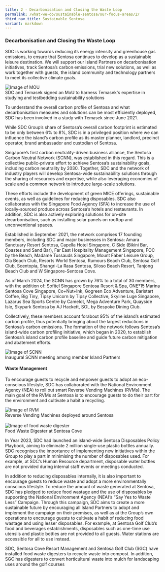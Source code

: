 ```yaml
---
title: 2 - Decarbonisation and Closing the Waste Loop
permalink: /what-we-do/sustainable-sentosa/our-focus-areas/2/
third_nav_title: Sustainable Sentosa
variant: markdown
---
```

### **Decarbonisation and Closing the Waste Loop**
		
SDC is working towards reducing its energy intensity and greenhouse gas emissions, to ensure that Sentosa continues to develop as a sustainable leisure destination. We will support our Island Partners on decarbonisation initiatives, track Sentosa’s carbon emissions, trial new solutions, as well as work together with guests, the island community and technology partners to meet its collective climate goals.

<img src="/images/what-we-do/sustainable-sentosa/mou.jpg" alt="Image of MOU">
<figcaption>SDC and Temasek signed an MoU to harness Temasek's expertise in studying and testbedding sustainability solutions
</figcaption>

To understand the overall carbon profile of Sentosa and what decarbonisation measures and solutions can be most efficiently deployed, SDC has been involved in a study with Temasek since June 2021.

While SDC Group’s share of Sentosa’s overall carbon footprint is estimated to be only between 6% to 8%, SDC is in a privileged position where we can influence the island’s carbon profile as its master planner, landlord, precinct operator, brand ambassador and custodian of Sentosa. 

Singapore’s first carbon neutrality-driven business alliance, the Sentosa Carbon Neutral Network (SCNN), was established in this regard. This is a collective public-private effort to achieve Sentosa’s sustainability goals, including carbon neutrality by 2030. Together, SDC and the network of industry players will develop Sentosa-wide sustainability solutions through the sharing of resources and expertise, while also leveraging economies of scale and a common network to introduce large-scale solutions. 

These efforts include the development of green MICE offerings, sustainable events, as well as guidelines for reducing disposables. SDC also collaborates with the Singapore Food Agency (SFA) to increase the use of locally-sourced produce across Sentosa’s hotels and restaurants. In addition, SDC is also actively exploring solutions for on-site decarbonisation, such as installing solar panels on rooftop and unconventional spaces.

Established in September 2021, the network comprises 17 founding members, including SDC and major businesses in Sentosa: Amara Sanctuary Resort Sentosa, Capella Hotel Singapore, C Side (Bikini Bar, Coastes and Sand Bar), Far East Hospitality Management Singapore, FOC by the Beach, Madame Tussauds Singapore, Mount Faber Leisure Group, Ola Beach Club, Resorts World Sentosa, Rumours Beach Club, Sentosa Golf Club, Scentopia, Shangri-La Rasa Sentosa, Siloso Beach Resort, Tanjong Beach Club and W Singapore-Sentosa Cove. 

As of March 2024, the SCNN has grown by 76% to a total of 30 members, with the addition of: Sofitel Singapore Sentosa Resort &amp; Spa, ONE°15 Marina Sentosa Cove Singapore, Co+Nut+Ink, Gogreen Eco Adventure, Baristart Coffee, Big Tiny, Tipsy Unicorn by Tipsy Collective, Skyline Luge Singapore, Lazarus Sea Sports Centre by Camelot, Mega Adventure Park, Quayside Isle, Skypark Sentosa by AJ Hackett, SOL by Bespoke Dining Club.

Collectively, these members account forabout 95% of the island’s estimated carbon profile, thus potentially bringing about the largest reductions in Sentosa’s carbon emissions. The formation of the network follows Sentosa’s island-wide carbon profiling initiative, which began in 2020, to establish Sentosa’s island carbon profile baseline and guide future carbon mitigation and abatement efforts.

<img src="/images/what-we-do/sustainable-sentosa/scnn.jpeg" alt="Image of SCNN">
<figcaption>Inaugural SCNN meeting among member Island Partners</figcaption>

#### **Waste Management**
To encourage guests to recycle and empower guests to adopt an eco-conscious lifestyle, SDC has collaborated with the National Environment Agency (NEA) to roll out smart Reverse Vending Machines (RVMs). The main goal of the RVMs at Sentosa is to encourage guests to do their part for the environment and cultivate a habit a recycling. 

<img src="/images/what-we-do/sustainable-sentosa/rvm.jpg" alt="Image of RVM">
<figcaption>Reverse Vending Machines deployed around Sentosa</figcaption>

<br>

<img src="/images/what-we-do/sustainable-sentosa/food-waste-digestor.jpg" alt="Image of food waste digester">
<figcaption>Food Waste Digester at Sentosa Cove</figcaption>

In Year 2023, SDC had launched an island-wide Sentosa Disposables Policy Playbook, aiming to eliminate 2 million single-use plastic bottles annually. SDC recognises the importance of implementing new initiatives within the Group to play a part in minimising the number of disposables used. For example, at SDC’s Human Resource department, disposable water bottles are not provided during internal staff events or meetings conducted. 

In addition to reducing disposables internally, it is also important to encourage guests to reduce waste and adopt a more environmentally conscious lifestyle. To reduce the amount of waste generated at Sentosa, SDC has pledged to reduce food wastage and the use of disposables by supporting the National Environment Agency (NEA)’s “Say Yes to Waste Less” Campaign. Through this campaign, SDC aims to create a more sustainable future by encouraging all Island Partners to adopt and implement the campaign on their premises, as well as at the Group’s own operations to encourage guests to cultivate a habit of reducing food wastage and using lesser disposables. For example, at Sentosa Golf Club’s food and beverages establishments, disposables such as one-time use utensils and plastic bottles are not provided to all guests. Water stations are accessible for all to use instead.

SDC, Sentosa Cove Resort Management and Sentosa Golf Club (SGC) have installed food waste digesters to recycle waste into compost. In addition, SGC has digesters to convert horticultural waste into mulch for landscaping uses around the golf courses